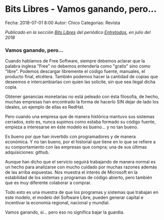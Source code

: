 Bits Libres - Vamos ganando, pero...
==================================

Fecha: 2018-07-01 8:00
Autor: Chico
Categorías: Revista

_Publicado en la sección [Bits Libres](http://www.gulag.org.mx/revista/2016-05-10-Bits-Libres.html) del periódico [Entretodos](http://periodicoentretodos.com/), en julio del 2018_

<!-- break -->

### Vamos ganando, pero...

Cuando hablamos de Free Software, siempre debemos aclarar que la palabra inglesa "Free" no debemos entenderla como "gratis" sino como "libre". Podemos descargar libremente el código fuente, manuales, el producto final, etcétera. También podemos hacer la cantidad de copias que deseemos e intercambiarlas con quien las solicite, sin que sea ilegal dicha copia.

Obtener ganancias monetarias no está peleado con ésta filosofía, de hecho, muchas empresas han encontrado la forma de hacerlo SIN dejar de lado los ideales, un ejemplo de ellas es RedHat.

Pero cuando una empresa que de manera histórica mantuvo sus sistemas cerrados, esto es, nunca supimos como estaba formado su código fuente, empieza a interesarse en éste modelo es bueno... y no tan bueno.

Es bueno por que han invertido con programadores y de manera económica. Y no tan bueno, por el historial que tiene en lo que se refiere a su comportamiento con las empresas que compra; una de sus últimas adquisiciones: github.

Aunque han dicho que el servicio seguirá trabajando de manera normal es un hecho para analizarse con mucho cuidado por muchas razones además de las arriba expuestas. Nos muestra el interés de Microsoft en la estabilidad de los sistemas y programas de código abierto, pero también que es muy diferente colaborar a comprar.

Todo esto es una muestra de que los programas y sistemas que trabajan en este modelo, el modelo del Software Libre, pueden generar capital e incentivar la economía regional, nacional y mundial.

Vamos ganando, sí... pero eso no significa bajar la guardia.
